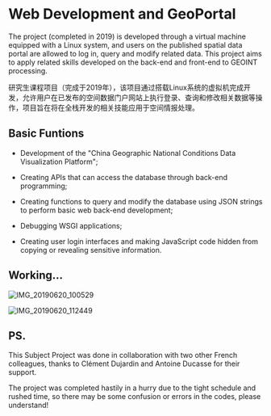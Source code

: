 # Web Development and GeoPortal
The project (completed in 2019) is developed through a virtual machine equipped with a Linux system, and users on the published spatial data portal are allowed to log in, query and modify related data. This project aims to apply related skills developed on the back-end and front-end to GEOINT processing.

研究生课程项目（完成于2019年），该项目通过搭载Linux系统的虚拟机完成开发，允许用户在已发布的空间数据门户网站上执行登录、查询和修改相关数据等操作，项目旨在将在全栈开发的相关技能应用于空间情报处理。

## Basic Funtions
* Development of the "China Geographic National Conditions Data Visualization Platform";

* Creating APIs that can access the database through back-end programming;
  
* Creating functions to query and modify the database using JSON strings to perform basic web back-end development;

* Debugging WSGI applications;

* Creating user login interfaces and making JavaScript code hidden from copying or revealing sensitive information.


## Working...
![IMG_20190620_100529](https://user-images.githubusercontent.com/97808991/195638785-8a13b391-2d4f-4f43-a231-37a460435ae3.jpg)

![IMG_20190620_112449](https://user-images.githubusercontent.com/97808991/195638814-c1f0a8b3-13a7-4ed1-872a-14bfd30859d9.jpg)

## PS.
This Subject Project was done in collaboration with two other French colleagues, thanks to Clément Dujardin and Antoine Ducasse for their support.

The project was completed hastily in a hurry due to the tight schedule and rushed time, so there may be some confusion or errors in the codes, please understand!
